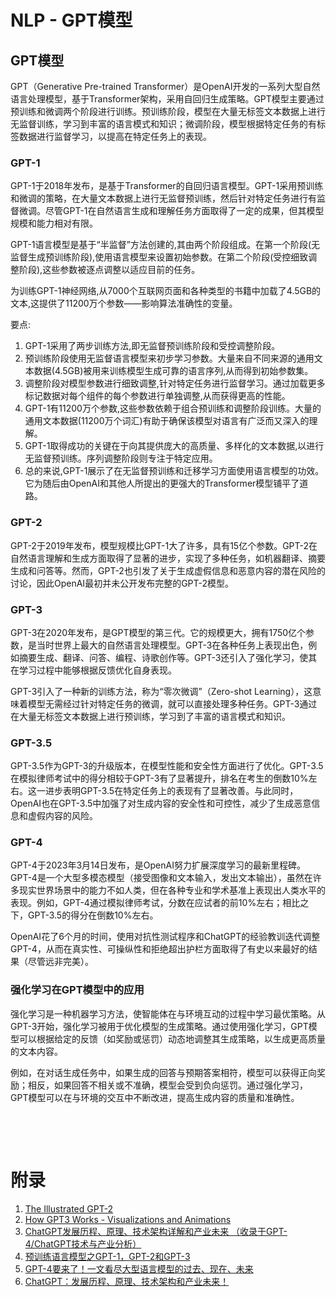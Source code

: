 # NLP - GPT模型







## GPT模型

GPT（Generative Pre-trained Transformer）是OpenAI开发的一系列大型自然语言处理模型，基于Transformer架构，采用自回归生成策略。GPT模型主要通过预训练和微调两个阶段进行训练。预训练阶段，模型在大量无标签文本数据上进行无监督训练，学习到丰富的语言模式和知识；微调阶段，模型根据特定任务的有标签数据进行监督学习，以提高在特定任务上的表现。



### GPT-1

GPT-1于2018年发布，是基于Transformer的自回归语言模型。GPT-1采用预训练和微调的策略，在大量文本数据上进行无监督预训练，然后针对特定任务进行有监督微调。尽管GPT-1在自然语言生成和理解任务方面取得了一定的成果，但其模型规模和能力相对有限。



GPT-1语言模型是基于“半监督”方法创建的,其由两个阶段组成。在第一个阶段(无监督生成预训练阶段),使用语言模型来设置初始参数。在第二个阶段(受控细致调整阶段),这些参数被逐点调整以适应目前的任务。

为训练GPT-1神经网络,从7000个互联网页面和各种类型的书籍中加载了4.5GB的文本,这提供了11200万个参数——影响算法准确性的变量。

要点:

1. GPT-1采用了两步训练方法,即无监督预训练阶段和受控调整阶段。
2. 预训练阶段使用无监督语言模型来初步学习参数。大量来自不同来源的通用文本数据(4.5GB)被用来训练模型生成可靠的语言序列,从而得到初始参数集。
3. 调整阶段对模型参数进行细致调整,针对特定任务进行监督学习。通过加载更多标记数据对每个组件的每个参数进行单独调整,从而获得更高的性能。
4. GPT-1有11200万个参数,这些参数依赖于组合预训练和调整阶段训练。大量的通用文本数据(11200万个词汇)有助于确保该模型对语言有广泛而又深入的理解。
5. GPT-1取得成功的关键在于向其提供庞大的高质量、多样化的文本数据,以进行无监督预训练。序列调整阶段则专注于特定应用。
6. 总的来说,GPT-1展示了在无监督预训练和迁移学习方面使用语言模型的功效。它为随后由OpenAI和其他人所提出的更强大的Transformer模型铺平了道路。



### GPT-2

GPT-2于2019年发布，模型规模比GPT-1大了许多，具有15亿个参数。GPT-2在自然语言理解和生成方面取得了显著的进步，实现了多种任务，如机器翻译、摘要生成和问答等。然而，GPT-2也引发了关于生成虚假信息和恶意内容的潜在风险的讨论，因此OpenAI最初并未公开发布完整的GPT-2模型。

### GPT-3

GPT-3在2020年发布，是GPT模型的第三代。它的规模更大，拥有1750亿个参数，是当时世界上最大的自然语言处理模型。GPT-3在各种任务上表现出色，例如摘要生成、翻译、问答、编程、诗歌创作等。GPT-3还引入了强化学习，使其在学习过程中能够根据反馈优化自身表现。

GPT-3引入了一种新的训练方法，称为“零次微调”（Zero-shot Learning），这意味着模型无需经过针对特定任务的微调，就可以直接处理多种任务。GPT-3通过在大量无标签文本数据上进行预训练，学习到了丰富的语言模式和知识。

### GPT-3.5

GPT-3.5作为GPT-3的升级版本，在模型性能和安全性方面进行了优化。GPT-3.5在模拟律师考试中的得分相较于GPT-3有了显著提升，排名在考生的倒数10%左右。这一进步表明GPT-3.5在特定任务上的表现有了显著改善。与此同时，OpenAI也在GPT-3.5中加强了对生成内容的安全性和可控性，减少了生成恶意信息和虚假内容的风险。

### GPT-4

GPT-4于2023年3月14日发布，是OpenAI努力扩展深度学习的最新里程碑。GPT-4是一个大型多模态模型（接受图像和文本输入，发出文本输出），虽然在许多现实世界场景中的能力不如人类，但在各种专业和学术基准上表现出人类水平的表现。例如，GPT-4通过模拟律师考试，分数在应试者的前10%左右；相比之下，GPT-3.5的得分在倒数10%左右。

OpenAI花了6个月的时间，使用对抗性测试程序和ChatGPT的经验教训迭代调整GPT-4，从而在真实性、可操纵性和拒绝超出护栏方面取得了有史以来最好的结果（尽管远非完美）。

### 强化学习在GPT模型中的应用

强化学习是一种机器学习方法，使智能体在与环境互动的过程中学习最优策略。从GPT-3开始，强化学习被用于优化模型的生成策略。通过使用强化学习，GPT模型可以根据给定的反馈（如奖励或惩罚）动态地调整其生成策略，以生成更高质量的文本内容。

例如，在对话生成任务中，如果生成的回答与预期答案相符，模型可以获得正向奖励；相反，如果回答不相关或不准确，模型会受到负向惩罚。通过强化学习，GPT模型可以在与环境的交互中不断改进，提高生成内容的质量和准确性。

​    

​          

# 附录



1. [The Illustrated GPT-2](https://jalammar.github.io/illustrated-gpt2/)
2. [How GPT3 Works - Visualizations and Animations](https://jalammar.github.io/how-gpt3-works-visualizations-animations/)
3. [ChatGPT发展历程、原理、技术架构详解和产业未来 （收录于GPT-4/ChatGPT技术与产业分析）](https://zhuanlan.zhihu.com/p/590655677)
4. [预训练语言模型之GPT-1，GPT-2和GPT-3](https://zhuanlan.zhihu.com/p/350017443)
5. [GPT-4要来了！一文看尽大型语言模型的过去、现在、未来](https://wallstreetcn.com/articles/3683983)
6. [ChatGPT：发展历程、原理、技术架构和产业未来！](http://www.uml.org.cn/ai/202302164.asp)

